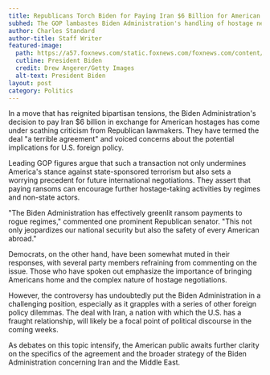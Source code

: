 ```yaml
---
title: Republicans Torch Biden for Paying Iran $6 Billion for American Hostages
subhed: The GOP lambastes Biden Administration's handling of hostage negotiations with Iran
author: Charles Standard
author-title: Staff Writer
featured-image: 
  path: https://a57.foxnews.com/static.foxnews.com/foxnews.com/content/uploads/2023/07/640/320/GettyImages-1503911631.jpg?ve=1&tl=1
  cutline: President Biden
  credit: Drew Angerer/Getty Images
  alt-text: President Biden
layout: post
category: Politics
---
```


In a move that has reignited bipartisan tensions, the Biden Administration's decision to pay Iran $6 billion in exchange for American hostages has come under scathing criticism from Republican lawmakers. They have termed the deal "a terrible agreement" and voiced concerns about the potential implications for U.S. foreign policy.

Leading GOP figures argue that such a transaction not only undermines America's stance against state-sponsored terrorism but also sets a worrying precedent for future international negotiations. They assert that paying ransoms can encourage further hostage-taking activities by regimes and non-state actors.

"The Biden Administration has effectively greenlit ransom payments to rogue regimes," commented one prominent Republican senator. "This not only jeopardizes our national security but also the safety of every American abroad."

Democrats, on the other hand, have been somewhat muted in their responses, with several party members refraining from commenting on the issue. Those who have spoken out emphasize the importance of bringing Americans home and the complex nature of hostage negotiations.

However, the controversy has undoubtedly put the Biden Administration in a challenging position, especially as it grapples with a series of other foreign policy dilemmas. The deal with Iran, a nation with which the U.S. has a fraught relationship, will likely be a focal point of political discourse in the coming weeks.

As debates on this topic intensify, the American public awaits further clarity on the specifics of the agreement and the broader strategy of the Biden Administration concerning Iran and the Middle East.
